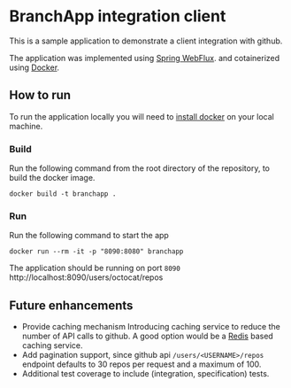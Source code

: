 # BranchApp integration client
This is a sample application to demonstrate a client integration with github.

The application was implemented using [Spring WebFlux](https://docs.spring.io/spring-framework/docs/current/reference/html/web-reactive.html).
and cotainerized using [Docker](https://www.docker.com/).

## How to run
To run the application locally you will need to [install docker](https://docs.docker.com/get-docker/) on your local machine.

### Build
Run the following command from the root directory of the repository, to build the docker image.
```shell
docker build -t branchapp .
```

### Run
Run the following command to start the app
```shell
docker run --rm -it -p "8090:8080" branchapp
```

The application should be running on port `8090`
http://localhost:8090/users/octocat/repos

## Future enhancements
- Provide caching mechanism
Introducing caching service to reduce the number of API calls to github.
A good option would be a [Redis](https://redis.com/) based caching service.
- Add pagination support, since github api `/users/<USERNAME>/repos` endpoint 
defaults to 30 repos per request and a maximum of 100. 
- Additional test coverage to include (integration, specification) tests.
